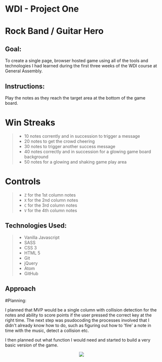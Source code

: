# WDI - Project One 
# Rock Band / Guitar Hero

## Goal:

To create a single page, browser hosted game using all of the tools and technologies I had learned during the first three weeks of the WDI course at General Assembly. 

## Instructions:

Play the notes as they reach the target area at the bottom of the game board.

# Win Streaks

> - 10 notes corrently and in succession to trigger a message
> - 20 notes to get the crowd cheering
> - 30 notes to trigger another success message
> - 40 notes correctly and in succession for a glowing game board background
> - 50 notes for a glowing and shaking game play area

# Controls 

> - `Z` for the 1st column notes
> - `X` for the 2nd column notes
> - `C` for the 3rd column notes
> - `V` for the 4th column notes

## Technologies Used:

> - Vanilla Javascript
> - SASS
> - CSS 3
> - HTML 5
> - Git
> - jQuery
> - Atom
> - GitHub

## Approach

#Planning:

I planned that MVP would be a single column with collision detection for the notes and ability to score points if the user pressed the correct key at the right time. The next step was psudocoding the processes involved that I didn't already know how to do, such as figuring out how to 'fire' a note in time with the music, detect a collision etc. 

I then planned out what function I would need and started to build a very basic version of the game. 

<p align="center"><img src="https://imgur.com/1LBG1wP"></p>

